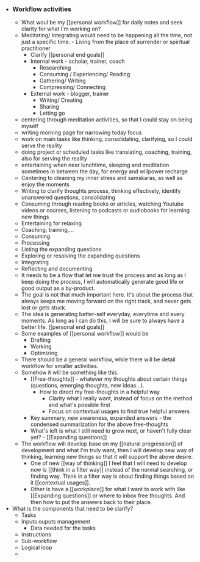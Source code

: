 - ### Workflow activities
    - What woul be my [[personal workflow]] for daily notes and seek clarity for what I'm working on?
    - Meditating/ Integrating would need to be happening all the time, not just a specific time. - Living from the place of surrender or spiritual practitioner
        - Clarify [[personal end goals]]
        - Internal work - scholar, trainer, coach
            - Researching
            - Consuming / Experiencing/ Reading 
            - Gathering/ Writing
            - Compressing/ Connecting
        - External work - blogger, trainer
            - Writing/ Creating
            - Sharing
            - Letting go
    - centering through meditation activities, so that I could stay on being myself
    - writing morning page for narrowing today focus
    - work on main tasks like thinking, consolidating, clarifying, so I could serve the reality
    - doing project or scheduled tasks like translating, coaching, training, also for serving the reality
    - entertaining when near lunchtime, sleeping and meditation sometimes in between the day, for energy and willpower recharge
    - Centering to cleaning my inner stress and samskaras, as well as enjoy the moments
    - Writing to clarify thoughts process, thinking effectively, identify unanswered questions, consolidating 
    - Consuming through reading books or articles, watching Youtube videos or courses, listening to podcasts or audiobooks for learning new things
    - Entertaining for relaxing
    - Coaching, training,...
    - Consuming
    - Processing
    - Listing the expanding questions
    - Exploring or resolving the expanding questions
    - Integrating
    - Reflecting and documenting
    - It needs to be a flow that let me trust the process and as long as I keep doing the process, I will automatically generate good life or good output as a by-product.
    - The goal is not that much important here. It's about the process that always keeps me moving forward on the right track, and never gets lost or gets stuck.
    - The idea is generating better-self everyday, everytime and every moments. As long as I can do this, I will be sure to always have a better life. [[personal end goals]]
    - Some examples of [[personal workflow]] would be
        - Drafting
        - Working
        - Optimizing
    - There should be a general workflow, while there will be detail workflow for smaller activities.
    - Somehow it will be something like this.
        - [[Free-thoughts]] - whatever my thoughts about certain things (questions, emerging thoughts, new ideas...). 
            - How to direct my free-thoughts in a helpful way
                - Clarity what I really want, instead of focus on the method and what's possible first
                - Focus on contextual usages to find true helpful answers
        - Key summary, new awareness, expanded answers - the condensed summarization for the above free-thoughts
        - What's left is what I still need to grow next, or haven't fully clear yet? - [[Expanding questions]]
    - The workflow will develop base on my [[natural progression]] of development and what I'm truly want, then I will develop new way of thinking, learning new things so that it will support the above desire.
        - One of new [[way of thinking]] I feel that I will need to develop now is [[think in a filter way]] instead of the normal searching, or finding way. Think in a filter way is about finding things based on it [[contextual usages]].
        - Other is have a [[workplace]] for what I want to work with like [[Expanding questions]] or where to inbox free thoughts. And then how to put the answers back to their place.
- What is the components that need to be clarify?
    - Tasks
    - Inputs ouputs management
        - Data needed for the tasks
    - Instructions
    - Sub-workflow
    - Logical loop
    - 
